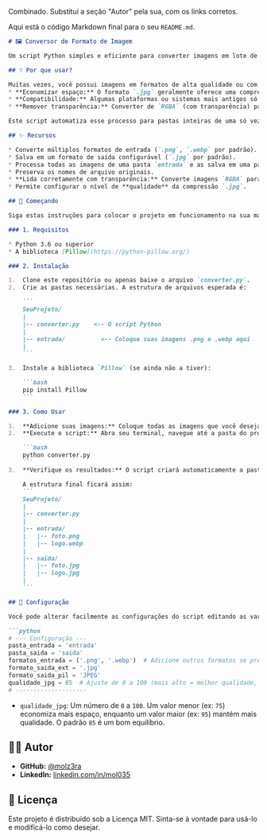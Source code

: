 Combinado. Substituí a seção "Autor" pela sua, com os links corretos.

Aqui está o código Markdown final para o seu `README.md`.

````markdown
# 🖼️ Conversor de Formato de Imagem

Um script Python simples e eficiente para converter imagens em lote de formatos como `.png` e `.webp` para `.jpg`, otimizando o espaço de armazenamento e garantindo compatibilidade.

## ❔ Por que usar?

Muitas vezes, você possui imagens em formatos de alta qualidade ou com transparência (como `.png` ou `.webp`), mas precisa delas em formato `.jpg` para:
* **Economizar espaço:** O formato `.jpg` geralmente oferece uma compressão muito maior.
* **Compatibilidade:** Algumas plataformas ou sistemas mais antigos só aceitam o formato `.jpg`.
* **Remover transparência:** Converter de `RGBA` (com transparência) para `RGB` (sem transparência).

Este script automatiza esse processo para pastas inteiras de uma só vez.

## ✨ Recursos

* Converte múltiplos formatos de entrada (`.png`, `.webp` por padrão).
* Salva em um formato de saída configurável (`.jpg` por padrão).
* Processa todas as imagens de uma pasta `entrada` e as salva em uma pasta `saida`.
* Preserva os nomes de arquivo originais.
* **Lida corretamente com transparência:** Converte imagens `RGBA` para `RGB` antes de salvar como `.jpg`, evitando erros.
* Permite configurar o nível de **qualidade** da compressão `.jpg`.

## 🚀 Começando

Siga estas instruções para colocar o projeto em funcionamento na sua máquina local.

### 1. Requisitos

* Python 3.6 ou superior
* A biblioteca [Pillow](https://python-pillow.org/)

### 2. Instalação

1.  Clone este repositório ou apenas baixe o arquivo `converter.py`.
2.  Crie as pastas necessárias. A estrutura de arquivos esperada é:

    ```
    SeuProjeto/
    |
    |-- converter.py    <-- O script Python
    |
    |-- entrada/          <-- Coloque suas imagens .png e .webp aqui
    |
    ```

3.  Instale a biblioteca `Pillow` (se ainda não a tiver):

    ```bash
    pip install Pillow
    ```

### 3. Como Usar

1.  **Adicione suas imagens:** Coloque todas as imagens que você deseja converter (ex: `foto.png`, `logo.webp`) dentro da pasta `entrada/`.
2.  **Execute o script:** Abra seu terminal, navegue até a pasta do projeto (`SeuProjeto/`) e execute:

    ```bash
    python converter.py
    ```
3.  **Verifique os resultados:** O script criará automaticamente a pasta `saida/` (se ela não existir) e salvará todas as imagens convertidas lá dentro (ex: `foto.jpg`, `logo.jpg`).

    A estrutura final ficará assim:
    ```
    SeuProjeto/
    |
    |-- converter.py
    |
    |-- entrada/
    |   |-- foto.png
    |   |-- logo.webp
    |
    |-- saida/
    |   |-- foto.jpg
    |   |-- logo.jpg
    |
    ```

## 🔧 Configuração

Você pode alterar facilmente as configurações do script editando as variáveis no topo do arquivo `converter.py`:

```python
# --- Configuração ---
pasta_entrada = 'entrada'
pasta_saida = 'saida'
formatos_entrada = ('.png', '.webp')  # Adicione outros formatos se precisar
formato_saida_ext = '.jpg'
formato_saida_pil = 'JPEG'
qualidade_jpg = 85  # Ajuste de 0 a 100 (mais alto = melhor qualidade, maior tamanho)
# --------------------
````

  * `qualidade_jpg`: Um número de `0` a `100`. Um valor menor (ex: `75`) economiza mais espaço, enquanto um valor maior (ex: `95`) mantém mais qualidade. O padrão `85` é um bom equilíbrio.

## 🧑‍💻 Autor

  * **GitHub:** [@molz3ra](https://github.com/molz3ra)
  * **LinkedIn:** [linkedin.com/in/mol035](https://www.linkedin.com/in/mol035)

## 📄 Licença

Este projeto é distribuído sob a Licença MIT. Sinta-se à vontade para usá-lo e modificá-lo como desejar.

```
```
